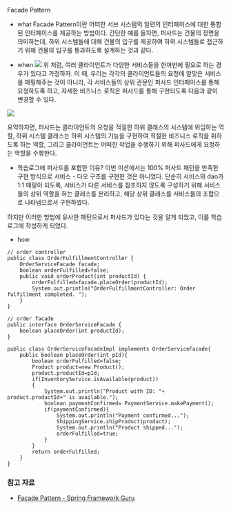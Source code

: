 Facade Pattern
* what
  Facade Pattern이란 어떠한 서브 시스템의 일련의 인터페이스에 대한 통합된 인터페이스를 제공하는 방법이다. 간단한 예를 들자면, 퍼사드는 건물의 정면을 의미하는데, 하위 시스템들에 대해 건물의 입구를 제공하여 하위 시스템들로 접근하기 위해 건물의 입구를 통과하도록 설계하는 것과 같다.

* when
  ![](Facade01-1024x613.png)
  위 처럼, 여러 클라이언트가 다양한 서비스들을 한꺼번에 필요로 하는 경우가 있다고 가정하자. 이 때, 우리는 각각의 클라이언트들의 요청에 알맞은 서비스를 매핑해주는 것이 아니라, 각 서비스들의 상위 관문인 퍼사드 인터페이스를 통해 요청하도록 하고, 자세한 비즈니스 로직은 퍼사드를 통해 구현되도록 다음과 같이 변경할 수 있다.

![](Facade02-1024x613.png)

요약하자면, 퍼사드는 클라이언트의 요청을 적절한 하위 클래스의 시스템에 위임하는 역할, 하위 시스템 클래스는 하위 시스템의 기능을 구현하여 적절한 비즈니스 로직을 취하도록 하는 역할, 그리고 클라이언트는 어떠한 작업을 수행하기 위해 퍼사드에게 요청하는 역할을 수행한다.

* 학습로그에 퍼사드를 포함한 이유?
  이번 미션에서는 100% 퍼사드 패턴을 만족한 구현 방식으로 서비스 - 다오 구조를 구현한 것은 아니었다. 단순히 서비스와 dao가 1:1 매핑이 되도록, 서비스가 다른 서비스를 참조하지 않도록 구성하기 위해 서비스들의 상위 역할을 하는 클래스를 분리하고, 해당 상위 클래스를 서비스들의 조합으로 나타냄으로서 구현하였다.

하지만 이러한 방법에 유사한 패턴으로서 퍼사드가 있다는 것을 알게 되었고, 이를 학습로그에 작성하게 되었다.

* how
```
// order controller
public class OrderFulfillmentController {
    OrderServiceFacade facade;
    boolean orderFulfilled=false;
    public void orderProduct(int productId) {
        orderFulfilled=facade.placeOrder(productId);
        System.out.println("OrderFulfillmentController: Order fulfillment completed. ");
    }
}

// order facade
public interface OrderServiceFacade {
    boolean placeOrder(int productId);
}

public class OrderServiceFacadeImpl implements OrderServiceFacade{
    public boolean placeOrder(int pId){
        boolean orderFulfilled=false;
        Product product=new Product();
        product.productId=pId;
        if(InventoryService.isAvailable(product))
        {
            System.out.println("Product with ID: "+ product.productId+" is available.");
            boolean paymentConfirmed= PaymentService.makePayment();
            if(paymentConfirmed){
                System.out.println("Payment confirmed...");
                ShippingService.shipProduct(product);
                System.out.println("Product shipped...");
                orderFulfilled=true;
            }
        }
        return orderFulfilled;
    }
}
```

### 참고 자료
* [Facade Pattern - Spring Framework Guru](https://springframework.guru/gang-of-four-design-patterns/facade-pattern/)